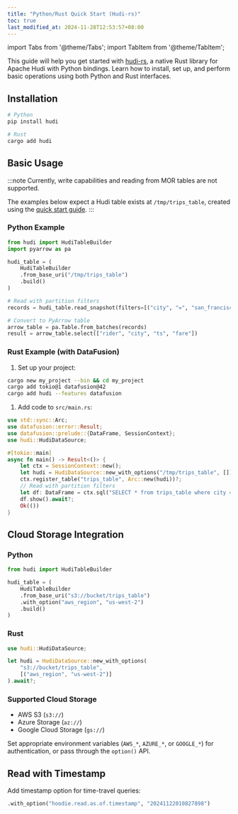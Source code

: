 ```yaml
---
title: "Python/Rust Quick Start (Hudi-rs)"
toc: true
last_modified_at: 2024-11-28T12:53:57+08:00
---
```

import Tabs from '@theme/Tabs';
import TabItem from '@theme/TabItem';

This guide will help you get started with [hudi-rs](https://github.com/apache/hudi-rs), a native Rust library for Apache Hudi with Python bindings. Learn how to install, set up, and perform basic operations using both Python and Rust interfaces.

## Installation

```bash
# Python
pip install hudi

# Rust
cargo add hudi
```

## Basic Usage

:::note
Currently, write capabilities and reading from MOR tables are not supported.

The examples below expect a Hudi table exists at `/tmp/trips_table`, created using the [quick start guide](/docs/quick-start-guide).
:::

### Python Example

```python
from hudi import HudiTableBuilder
import pyarrow as pa

hudi_table = (
    HudiTableBuilder
    .from_base_uri("/tmp/trips_table")
    .build()
)

# Read with partition filters
records = hudi_table.read_snapshot(filters=[("city", "=", "san_francisco")])

# Convert to PyArrow table
arrow_table = pa.Table.from_batches(records)
result = arrow_table.select(["rider", "city", "ts", "fare"])
```

### Rust Example (with DataFusion)

1. Set up your project:

```bash
cargo new my_project --bin && cd my_project
cargo add tokio@1 datafusion@42
cargo add hudi --features datafusion
```

1. Add code to `src/main.rs`:

```rust
use std::sync::Arc;
use datafusion::error::Result;
use datafusion::prelude::{DataFrame, SessionContext};
use hudi::HudiDataSource;

#[tokio::main]
async fn main() -> Result<()> {
    let ctx = SessionContext::new();
    let hudi = HudiDataSource::new_with_options("/tmp/trips_table", []).await?;
    ctx.register_table("trips_table", Arc::new(hudi))?;
    // Read with partition filters
    let df: DataFrame = ctx.sql("SELECT * from trips_table where city = 'san_francisco'").await?;
    df.show().await?;
    Ok(())
}
```

## Cloud Storage Integration

### Python

```python
from hudi import HudiTableBuilder

hudi_table = (
    HudiTableBuilder
    .from_base_uri("s3://bucket/trips_table")
    .with_option("aws_region", "us-west-2")
    .build()
)
```

### Rust

```rust
use hudi::HudiDataSource;

let hudi = HudiDataSource::new_with_options(
    "s3://bucket/trips_table",
    [("aws_region", "us-west-2")]
).await?;
```

### Supported Cloud Storage

- AWS S3 (`s3://`)
- Azure Storage (`az://`)
- Google Cloud Storage (`gs://`)

Set appropriate environment variables (`AWS_*`, `AZURE_*`, or `GOOGLE_*`) for authentication, or pass through the `option()` API.

## Read with Timestamp

Add timestamp option for time-travel queries:

```python
.with_option("hoodie.read.as.of.timestamp", "20241122010827898")
```
